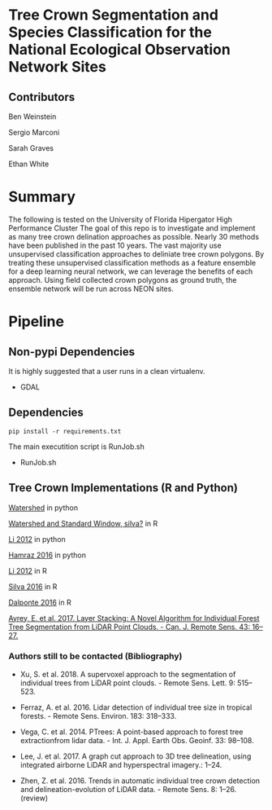 # Tree Crown Segmentation and Species Classification for the National Ecological Observation Network Sites

## Contributors

Ben Weinstein

Sergio Marconi

Sarah Graves

Ethan White

# Summary

The following is tested on the University of Florida Hipergator High Performance Cluster
The goal of this repo is to investigate and implement as many tree crown delination approaches as possible. Nearly 30 methods have been published in the past 10 years. The vast majority use unsupervised classification approaches to deliniate tree crown polygons. By treating these unsupervised classification methods as a feature ensemble for a deep learning neural network, we can leverage the benefits of each approach. Using field collected crown polygons as ground truth, the ensemble network will be run across NEON sites.

# Pipeline

## Non-pypi Dependencies
It is highly suggested that a user runs in a clean virtualenv. 

* GDAL

## Dependencies

```
pip install -r requirements.txt
```

The main executition script is RunJob.sh

* RunJob.sh

## Tree Crown Implementations (R and Python)
[Watershed](http://neondataskills.org/lidar/calc-biomass-py/) in python

[Watershed and Standard Window, silva?](http://adam-erickson.github.io/gapfraction/) in R

[Li 2012](https://pypi.python.org/pypi/forestutils) in python

[Hamraz 2016](http://cs.uky.edu/~hhamraz/lidar/manual.htm) in python

[Li 2012](https://github.com/Jean-Romain/lidR/wiki/Tree-segmentation-from-A-to-Z) in R

[Silva 2016](https://rdrr.io/rforge/rLiDAR/man/FindTreesCHM.html) in R

[Dalponte 2016](https://www.rdocumentation.org/packages/lidR/versions/1.4.0/topics/lastrees) in R

[Ayrey, E. et al. 2017. Layer Stacking: A Novel Algorithm for Individual Forest Tree Segmentation from LiDAR Point Clouds. - Can. J. Remote Sens. 43: 16–27.](https://github.com/bw4sz/Layer-Stacking)

### Authors still to be contacted (Bibliography)

* Xu, S. et al. 2018. A supervoxel approach to the segmentation of individual trees from LiDAR point clouds. - Remote Sens. Lett. 9: 515–523.

* Ferraz, A. et al. 2016. Lidar detection of individual tree size in tropical forests. - Remote Sens. Environ. 183: 318–333.

* Vega, C. et al. 2014. PTrees: A point-based approach to forest tree extractionfrom lidar data. - Int. J. Appl. Earth Obs. Geoinf. 33: 98–108.

* Lee, J. et al. 2017. A graph cut approach to 3D tree delineation, using integrated airborne LiDAR and hyperspectral imagery.: 1–24.

* Zhen, Z. et al. 2016. Trends in automatic individual tree crown detection and delineation-evolution of LiDAR data. - Remote Sens. 8: 1–26.  (review)

